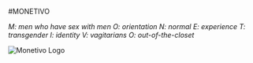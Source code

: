 #MONETIVO

*M: men who have sex with men*
*O: orientation*
*N: normal*
*E: experience*
*T: transgender*
*I: identity*
*V: vagitarians*
*O: out-of-the-closet*

![Monetivo Logo](https://static.tumblr.com/882dd7b8e7c4cc3e7c764e8a5f461927/68fmrjn/A1aoq3hqm/tumblr_static_80em56wkk3wososs8coo4sgow_2048_v2.jpg)
